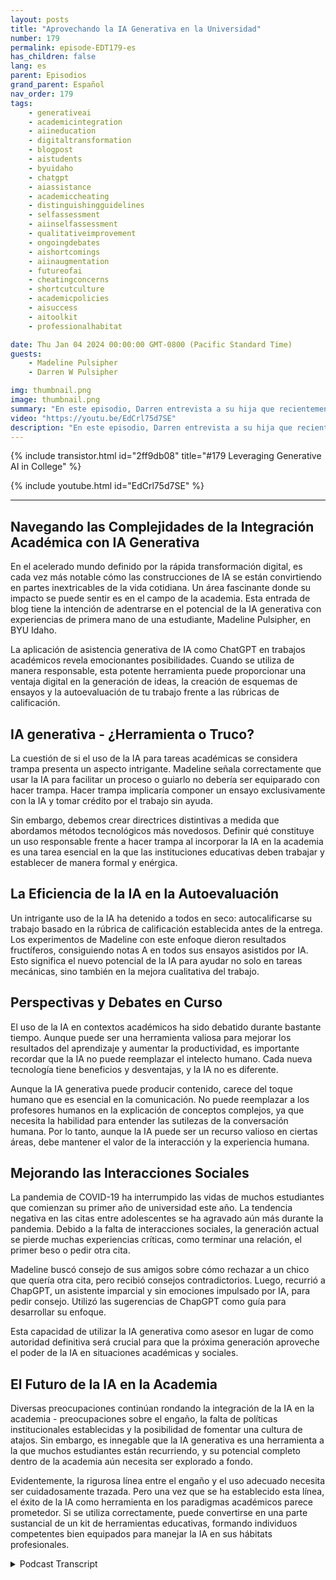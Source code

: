 ```yaml
---
layout: posts
title: "Aprovechando la IA Generativa en la Universidad"
number: 179
permalink: episode-EDT179-es
has_children: false
lang: es
parent: Episodios
grand_parent: Español
nav_order: 179
tags:
    - generativeai
    - academicintegration
    - aiineducation
    - digitaltransformation
    - blogpost
    - aistudents
    - byuidaho
    - chatgpt
    - aiassistance
    - academiccheating
    - distinguishingguidelines
    - selfassessment
    - aiinselfassessment
    - qualitativeimprovement
    - ongoingdebates
    - aishortcomings
    - aiinaugmentation
    - futureofai
    - cheatingconcerns
    - shortcutculture
    - academicpolicies
    - aisuccess
    - aitoolkit
    - professionalhabitat

date: Thu Jan 04 2024 00:00:00 GMT-0800 (Pacific Standard Time)
guests:
    - Madeline Pulsipher
    - Darren W Pulsipher

img: thumbnail.png
image: thumbnail.png
summary: "En este episodio, Darren entrevista a su hija que recientemente completó su primer semestre en la universidad acerca de su experiencia usando tecnología de IA generativa en sus estudios académicos. Ella describe los desafíos y éxitos asociados con la utilización de esta herramienta transformacional."
video: "https://youtu.be/EdCrl75d7SE"
description: "En este episodio, Darren entrevista a su hija que recientemente completó su primer semestre en la universidad acerca de su experiencia usando tecnología de IA generativa en sus estudios académicos. Ella describe los desafíos y éxitos asociados con la utilización de esta herramienta transformacional."
---
```


<div>
{% include transistor.html id="2ff9db08" title="#179 Leveraging Generative AI in College" %}

{% include youtube.html id="EdCrl75d7SE" %}
</div>

---

## Navegando las Complejidades de la Integración Académica con IA Generativa

En el acelerado mundo definido por la rápida transformación digital, es cada vez más notable cómo las construcciones de IA se están convirtiendo en partes inextricables de la vida cotidiana. Un área fascinante donde su impacto se puede sentir es en el campo de la academia. Esta entrada de blog tiene la intención de adentrarse en el potencial de la IA generativa con experiencias de primera mano de una estudiante, Madeline Pulsipher, en BYU Idaho.

La aplicación de asistencia generativa de IA como ChatGPT en trabajos académicos revela emocionantes posibilidades. Cuando se utiliza de manera responsable, esta potente herramienta puede proporcionar una ventaja digital en la generación de ideas, la creación de esquemas de ensayos y la autoevaluación de tu trabajo frente a las rúbricas de calificación.

## IA generativa - ¿Herramienta o Truco?

La cuestión de si el uso de la IA para tareas académicas se considera trampa presenta un aspecto intrigante. Madeline señala correctamente que usar la IA para facilitar un proceso o guiarlo no debería ser equiparado con hacer trampa. Hacer trampa implicaría componer un ensayo exclusivamente con la IA y tomar crédito por el trabajo sin ayuda.

Sin embargo, debemos crear directrices distintivas a medida que abordamos métodos tecnológicos más novedosos. Definir qué constituye un uso responsable frente a hacer trampa al incorporar la IA en la academia es una tarea esencial en la que las instituciones educativas deben trabajar y establecer de manera formal y enérgica.

## La Eficiencia de la IA en la Autoevaluación

Un intrigante uso de la IA ha detenido a todos en seco: autocalificarse su trabajo basado en la rúbrica de calificación establecida antes de la entrega. Los experimentos de Madeline con este enfoque dieron resultados fructíferos, consiguiendo notas A en todos sus ensayos asistidos por IA. Esto significa el nuevo potencial de la IA para ayudar no solo en tareas mecánicas, sino también en la mejora cualitativa del trabajo.

## Perspectivas y Debates en Curso

El uso de la IA en contextos académicos ha sido debatido durante bastante tiempo. Aunque puede ser una herramienta valiosa para mejorar los resultados del aprendizaje y aumentar la productividad, es importante recordar que la IA no puede reemplazar el intelecto humano. Cada nueva tecnología tiene beneficios y desventajas, y la IA no es diferente.

Aunque la IA generativa puede producir contenido, carece del toque humano que es esencial en la comunicación. No puede reemplazar a los profesores humanos en la explicación de conceptos complejos, ya que necesita la habilidad para entender las sutilezas de la conversación humana. Por lo tanto, aunque la IA puede ser un recurso valioso en ciertas áreas, debe mantener el valor de la interacción y la experiencia humana.

## Mejorando las Interacciones Sociales

La pandemia de COVID-19 ha interrumpido las vidas de muchos estudiantes que comienzan su primer año de universidad este año. La tendencia negativa en las citas entre adolescentes se ha agravado aún más durante la pandemia. Debido a la falta de interacciones sociales, la generación actual se pierde muchas experiencias críticas, como terminar una relación, el primer beso o pedir otra cita.

Madeline buscó consejo de sus amigos sobre cómo rechazar a un chico que quería otra cita, pero recibió consejos contradictorios. Luego, recurrió a ChapGPT, un asistente imparcial y sin emociones impulsado por IA, para pedir consejo. Utilizó las sugerencias de ChapGPT como guía para desarrollar su enfoque.

Esta capacidad de utilizar la IA generativa como asesor en lugar de como autoridad definitiva será crucial para que la próxima generación aproveche el poder de la IA en situaciones académicas y sociales.

## El Futuro de la IA en la Academia

Diversas preocupaciones continúan rondando la integración de la IA en la academia - preocupaciones sobre el engaño, la falta de políticas institucionales establecidas y la posibilidad de fomentar una cultura de atajos. Sin embargo, es innegable que la IA generativa es una herramienta a la que muchos estudiantes están recurriendo, y su potencial completo dentro de la academia aún necesita ser explorado a fondo.

Evidentemente, la rigurosa línea entre el engaño y el uso adecuado necesita ser cuidadosamente trazada. Pero una vez que se ha establecido esta línea, el éxito de la IA como herramienta en los paradigmas académicos parece prometedor. Si se utiliza correctamente, puede convertirse en una parte sustancial de un kit de herramientas educativas, formando individuos competentes bien equipados para manejar la IA en sus hábitats profesionales.



<details>
<summary> Podcast Transcript </summary>

<p></p>

</details>
